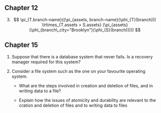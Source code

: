 ## Chapter 12

3. $$ \pi_{T.branch-name}((\pi_{assets, branch-name}(\phi_{T}(branch))) \lrtimes_{T.assets > S.assets} (\pi_{assets}(\phi_{branch\_city="Brooklyn"}(\phi_{S}(branch))))) $$

## Chapter 15

1. Suppose that there is a database system that never fails. Is a recovery manager required for this system?

2. Consider a file system such as the one on your favourite operating system.

	- What are the steps involved in creation and deletion of files, and in writing data to a file?

	- Explain how the issues of atomicity and durability are relevant to the cration and deletion of files and to writing data to files


